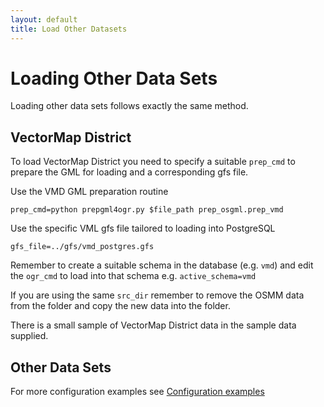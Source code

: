 ```yaml
---
layout: default
title: Load Other Datasets
--- 
```

# Loading Other Data Sets #

Loading other data sets follows exactly the same method.

## VectorMap District ##

To load VectorMap District you need to specify a suitable `prep_cmd` to prepare the GML for loading and a corresponding gfs file.

Use the VMD GML preparation routine

    prep_cmd=python prepgml4ogr.py $file_path prep_osgml.prep_vmd

Use the specific VML gfs file tailored to loading into PostgreSQL

    gfs_file=../gfs/vmd_postgres.gfs

Remember to create a suitable schema in the database (e.g. `vmd`) and edit the `ogr_cmd` to load into that schema e.g. `active_schema=vmd`

If you are using the same `src_dir` remember to remove the OSMM data from the folder and copy the new data into the folder.

There is a small sample of VectorMap District data in the sample data supplied.

## Other Data Sets ##

For more configuration examples see [Configuration examples](https://github.com/AstunTechnology/Loader/wiki/Configuration-examples)

